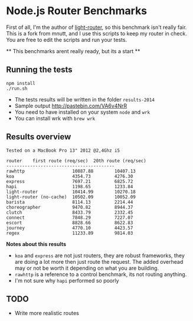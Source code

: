 Node.js Router Benchmarks
=========================

First of all, I'm the author of [light-router](https://github.com/herenow/light-router), so this benchmark isn't really fair. This is a fork from mnutt, and I use this scripts to keep my router in check. You are free to edit the scripts and run your tests.

** This benchmarks arent really ready, but its a start **

Running the tests
-------
```
npm install
./run.sh
```
* The tests results will be written in the folder `results-2014`
* Sample output http://pastebin.com/VA6v4NrR
* You need to have installed on your system `node` and `wrk`
* You can install wrk with `brew wrk`


Results overview
-------
```
Tested on a MacBook Pro 13" 2012 @2,4Ghz i5
```

```
router    first route (req/sec)  20th route (req/sec)
-----------------------------------------
rawhttp                  10887.88        10407.13
koa                      4354.73         4276.30
express                  7697.21         6825.72
hapi                     1198.65         1233.84
light-router             10414.99        10270.18
light-router (no-cache)  10502.09        10052.09
barista                  8114.13         2214.44
choreographer            9470.82         8944.37
clutch                   8433.79         2332.45
connect                  7848.29         7227.07
escort                   8828.66         8622.83
journey                  4770.10         4423.57
regex                    11233.89        9814.03
```

**Notes about this results**
* `koa` and `express` are not just routers, they are robust frameworks, they are doing a lot more then just route the request. The added overhead may or not be worth it depending on what you are building.
* `rawhttp` is a reference to a control benchmark, its not routing anything.
* I'm not sure why `hapi` performed so poorly


TODO
------
* Write more realistic routes
